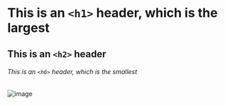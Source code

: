 # This is an `<h1>` header, which is the largest

## This is an `<h2>` header

###### This is an `<h6>` header, which is the smallest

![image](https://github.com/pawaleshantanu/skills-communicate-using-markdown/assets/103193515/db280a7c-2021-4f05-a68e-d5e31da656fb)

